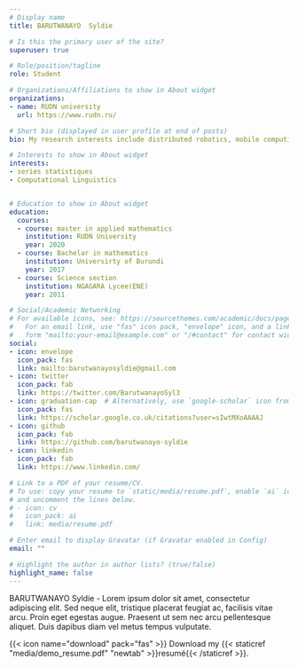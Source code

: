 ```yaml
---
# Display name
title: BARUTWANAYO  Syldie 

# Is this the primary user of the site?
superuser: true

# Role/position/tagline
role: Student

# Organizations/Affiliations to show in About widget
organizations:
- name: RUDN university
  url: https://www.rudn.ru/

# Short bio (displayed in user profile at end of posts)
bio: My research interests include distributed robotics, mobile computing and programmable matter.

# Interests to show in About widget
interests:
- series statistiques
- Computational Linguistics


# Education to show in About widget
education:
  courses:
  - course: master in applied mathematics
    institution: RUDN University
    year: 2020
  - course: Bachelar in mathematics
    institution: Universirty of Burundi
    year: 2017
  - course: Science section
    institution: NGAGARA Lycee(ENE)
    year: 2011

# Social/Academic Networking
# For available icons, see: https://sourcethemes.com/academic/docs/page-builder/#icons
#   For an email link, use "fas" icon pack, "envelope" icon, and a link in the
#   form "mailto:your-email@example.com" or "/#contact" for contact widget.
social:
- icon: envelope
  icon_pack: fas
  link: mailto:barutwanayosyldie@gmail.com
- icon: twitter
  icon_pack: fab
  link: https://twitter.com/BarutwanayoSyl3
- icon: graduation-cap  # Alternatively, use `google-scholar` icon from `ai` icon pack
  icon_pack: fas
  link: https://scholar.google.co.uk/citations?user=sIwtMXoAAAAJ
- icon: github
  icon_pack: fab
  link: https://github.com/barutwanayo-syldie
- icon: linkedin
  icon_pack: fab
  link: https://www.linkedin.com/

# Link to a PDF of your resume/CV.
# To use: copy your resume to `static/media/resume.pdf`, enable `ai` icons in `params.toml`, 
# and uncomment the lines below.
# - icon: cv
#   icon_pack: ai
#   link: media/resume.pdf

# Enter email to display Gravatar (if Gravatar enabled in Config)
email: ""

# Highlight the author in author lists? (true/false)
highlight_name: false
---
```


BARUTWANAYO Syldie - Lorem ipsum dolor sit amet, consectetur adipiscing elit. Sed neque elit, tristique placerat feugiat ac, facilisis vitae arcu. Proin eget egestas augue. Praesent ut sem nec arcu pellentesque aliquet. Duis dapibus diam vel metus tempus vulputate.

{{< icon name="download" pack="fas" >}} Download my {{< staticref "media/demo_resume.pdf" "newtab" >}}resumé{{< /staticref >}}.
